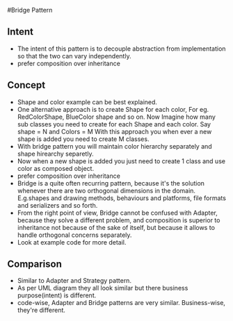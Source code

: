 #Bridge Pattern


## Intent
- The intent of this pattern is to decouple abstraction from implementation so that the two can vary independently.  
- prefer composition over inheritance

## Concept
- Shape and color example can be best explained.
- One alternative approach is to create Shape for each color, For eg. RedColorShape, BlueColor shape and so on. Now
  Imagine how many sub classes you need to create for each Shape and each color.
  Say shape = N and Colors = M
  With this approach you when ever a new shape is added you need to create M classes.
- With bridge pattern you will maintain color hierarchy separately and shape hirearchy separetly.
- Now when a new shape is added you just need to create 1 class and use color as composed object.
- prefer composition over inheritance
- Bridge is a quite often recurring pattern, because it's the solution whenever there are two orthogonal dimensions in the domain.    E.g.shapes and drawing methods, behaviours and platforms, file formats and serializers and so forth.
- From the right point of view, Bridge cannot be confused with Adapter, because they solve a different problem, and composition is superior to inheritance not because of the sake of itself, but because it allows to handle orthogonal concerns separately.
- Look at example code for more detail.


## Comparison
- Similar to Adapter and Strategy pattern.
- As per UML diagram they all look similar but there business purpose(intent) is different.
- code-wise, Adapter and Bridge patterns are very similar. Business-wise, they're different.
